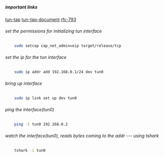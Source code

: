 ##### important links
[tun-tap](https://docs.rs/tun-tap/latest/tun_tap/)
[tun-tap-document](https://www.kernel.org/doc/Documentation/networking/tuntap.txt)
[rfc-793](https://datatracker.ietf.org/doc/html/rfc793)

###### set the permissions for initializing tun interface
``` bash 
    sudo setcap cap_net_admin=eip target/release/tcp
```

###### set the ip for the tun interface
``` bash 
    sudo ip addr add 192.168.0.1/24 dev tun0
```

###### bring up interface 
``` bash 
    sudo ip link set up dev tun0
```

###### ping the interface(tun0) 
``` bash 
    ping -I tun0 192.168.0.2
```

###### watch the interface(tun0), reads bytes coming to the addr --- using tshark 
``` bash 
    tshark -i tun0
```

